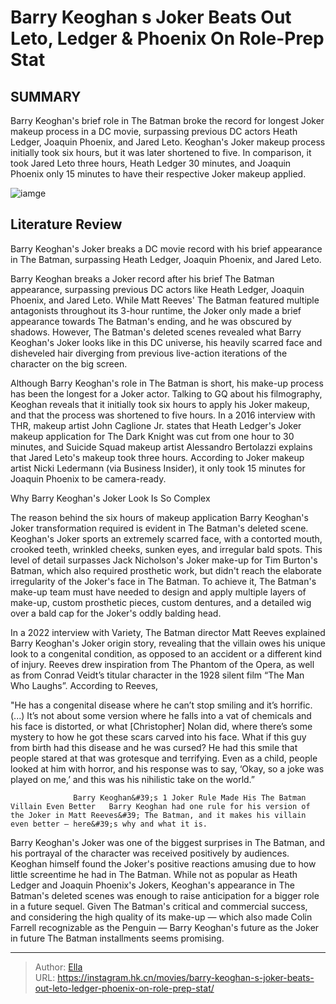 # Barry Keoghan s Joker Beats Out Leto, Ledger &amp; Phoenix On Role-Prep Stat


## SUMMARY 



  Barry Keoghan&#39;s brief role in The Batman broke the record for longest Joker makeup process in a DC movie, surpassing previous DC actors Heath Ledger, Joaquin Phoenix, and Jared Leto.   Keoghan&#39;s Joker makeup process initially took six hours, but it was later shortened to five.   In comparison, it took Jared Leto three hours, Heath Ledger 30 minutes, and Joaquin Phoenix only 15 minutes to have their respective Joker makeup applied.  

![iamge](https://static1.srcdn.com/wordpress/wp-content/uploads/2024/01/joker-actors-in-live-action-movies-joaquin-phoenix-heath-ledger-barry-keoghan-and-jared-leto.jpg)

## Literature Review

Barry Keoghan&#39;s Joker breaks a DC movie record with his brief appearance in The Batman, surpassing Heath Ledger, Joaquin Phoenix, and Jared Leto.




Barry Keoghan breaks a Joker record after his brief The Batman appearance, surpassing previous DC actors like Heath Ledger, Joaquin Phoenix, and Jared Leto. While Matt Reeves&#39; The Batman featured multiple antagonists throughout its 3-hour runtime, the Joker only made a brief appearance towards The Batman&#39;s ending, and he was obscured by shadows. However, The Batman&#39;s deleted scenes revealed what Barry Keoghan&#39;s Joker looks like in this DC universe, his heavily scarred face and disheveled hair diverging from previous live-action iterations of the character on the big screen.




Although Barry Keoghan&#39;s role in The Batman is short, his make-up process has been the longest for a Joker actor. Talking to GQ about his filmography, Keoghan reveals that it initially took six hours to apply his Joker makeup, and that the process was shortened to five hours. In a 2016 interview with THR, makeup artist John Caglione Jr. states that Heath Ledger&#39;s Joker makeup application for The Dark Knight was cut from one hour to 30 minutes, and Suicide Squad makeup artist Alessandro Bertolazzi explains that Jared Leto&#39;s makeup took three hours. According to Joker makeup artist Nicki Ledermann (via Business Insider), it only took 15 minutes for Joaquin Phoenix to be camera-ready.


 Why Barry Keoghan&#39;s Joker Look Is So Complex 
          

The reason behind the six hours of makeup application Barry Keoghan&#39;s Joker transformation required is evident in The Batman&#39;s deleted scene. Keoghan&#39;s Joker sports an extremely scarred face, with a contorted mouth, crooked teeth, wrinkled cheeks, sunken eyes, and irregular bald spots. This level of detail surpasses Jack Nicholson&#39;s Joker make-up for Tim Burton&#39;s Batman, which also required prosthetic work, but didn&#39;t reach the elaborate irregularity of the Joker&#39;s face in The Batman. To achieve it, The Batman&#39;s make-up team must have needed to design and apply multiple layers of make-up, custom prosthetic pieces, custom dentures, and a detailed wig over a bald cap for the Joker&#39;s oddly balding head.




In a 2022 interview with Variety, The Batman director Matt Reeves explained Barry Keoghan&#39;s Joker origin story, revealing that the villain owes his unique look to a congenital condition, as opposed to an accident or a different kind of injury. Reeves drew inspiration from The Phantom of the Opera, as well as from Conrad Veidt’s titular character in the 1928 silent film “The Man Who Laughs”. According to Reeves,



&#34;He has a congenital disease where he can’t stop smiling and it’s horrific. (...) It’s not about some version where he falls into a vat of chemicals and his face is distorted, or what [Christopher] Nolan did, where there’s some mystery to how he got these scars carved into his face. What if this guy from birth had this disease and he was cursed? He had this smile that people stared at that was grotesque and terrifying. Even as a child, people looked at him with horror, and his response was to say, ‘Okay, so a joke was played on me,’ and this was his nihilistic take on the world.”






                  Barry Keoghan&#39;s 1 Joker Rule Made His The Batman Villain Even Better   Barry Keoghan had one rule for his version of the Joker in Matt Reeves&#39; The Batman, and it makes his villain even better – here&#39;s why and what it is.   

Barry Keoghan&#39;s Joker was one of the biggest surprises in The Batman, and his portrayal of the character was received positively by audiences. Keoghan himself found the Joker&#39;s positive reactions amusing due to how little screentime he had in The Batman. While not as popular as Heath Ledger and Joaquin Phoenix&#39;s Jokers, Keoghan&#39;s appearance in The Batman&#39;s deleted scenes was enough to raise anticipation for a bigger role in a future sequel. Given The Batman&#39;s critical and commercial success, and considering the high quality of its make-up — which also made Colin Farrell recognizable as the Penguin — Barry Keoghan&#39;s future as the Joker in future The Batman installments seems promising.



---

> Author: [Ella](https://instagram.hk.cn/)  
> URL: https://instagram.hk.cn/movies/barry-keoghan-s-joker-beats-out-leto-ledger-phoenix-on-role-prep-stat/  

